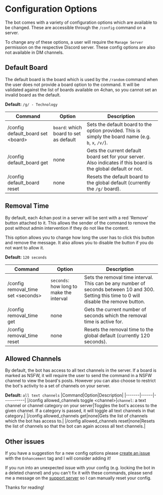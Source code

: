 # Configuration Options
The bot comes with a variety of configuration options which are available to be changed. These are accessible through the `/config` command on a server.

To change any of these options, a user will require the `Manage Server` permission on the respective Discord server. These config options are also not available in DM channels.

## Default Board
The default board is the board which is used by the `/random` command when the user does not provide a board option to the command. It will be validated against the list of boards available on 4chan, so you cannot set an invalid board as the default.

**Default:** `/g/ - Technology`

|Command|Option|Description|
|-------|------|-----------|
|/config default_board set &lt;board&gt;|`board`: which board to set as default|Sets the default board to the option provided. This is simply the board name (e.g. `b`, `x`, `/v/`).|
|/config default_board get|none|Gets the current default board set for your server. Also indicates if this board is the global default or not.|
|/config default_board reset|none|Resets the default board to the global default (currently the `/g/` board).|

## Removal Time
By default, each 4chan post in a server will be sent with a red 'Remove' button attached to it. This allows the sender of the command to remove the post without admin intervention if they do not like the content.

This option allows you to change how long the user has to click this button and remove the message. It also allows you to disable the button if you do not want to allow it.

**Default:** `120 seconds`

|Command|Option|Description|
|-------|------|-----------|
|/config removal_time set &lt;seconds&gt;|`seconds`: how long to make the interval|Sets the removal time interval. This can be any number of seconds between 10 and 300. Setting this time to 0 will disable the remove button.|
|/config removal_time get|none|Gets the current number of seconds which the removal time is active for.|
|/config removal_time reset|none|Resets the removal time to the global default (currently 120 seconds).|

## Allowed Channels
By default, the bot has access to all text channels in the server. If a board is marked as NSFW, it will require the user to send the command in a NSFW channel to view the board's posts. However you can also choose to restrict the bot's activity to a set of channels on your server.

**Default:** `all text channels`
|Command|Option|Description|
|-------|------|-----------|
|/config allowed_channels toggle &lt;channel&gt;|`channel`: a text channel or channel category on your server|Toggles the bot's access to the given channel. If a category is passed, it will toggle all text channels in that category.|
|/config allowed_channels get|none|Gets the list of channels which the bot has access to.|
|/config allowed_channels reset|none|Resets the list of channels so that the bot can again access all text channels.|

## Other issues
If you have a suggestion for a new config options please [create an issue](https://github.com/Romejanic/4chan-Discord-Bot/issues/new) with the `Enhancement` tag and I will consider adding it!

If you run into an unexpected issue with your config (e.g. locking the bot in a deleted channel) and you can't fix it with these commands, please send me a message on the [support server](https://discord.gg/fawJ2dTxFS) so I can manually reset your config.

Thanks for reading!